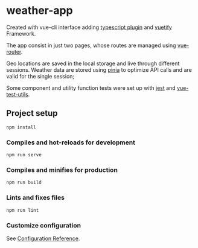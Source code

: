 # weather-app

Created with vue-cli interface adding [typescript plugin](https://cli.vuejs.org/core-plugins/typescript.html) and [vuetify](https://vuetifyjs.com/en/) Framework.

The app consist in just two pages, whose routes are managed using [vue-router](https://router.vuejs.org/).

Geo locations are saved in the local storage and live through different sessions. Weather data are stored using [pinia](https://pinia.vuejs.org/) to optimize API calls and are valid for the single session;

Some component and utility function tests were set up with [jest](https://jestjs.io/) and [vue-test-utils](https://test-utils.vuejs.org/guide/).

## Project setup
```
npm install
```

### Compiles and hot-reloads for development
```
npm run serve
```

### Compiles and minifies for production
```
npm run build
```

### Lints and fixes files
```
npm run lint
```

### Customize configuration
See [Configuration Reference](https://cli.vuejs.org/config/).
